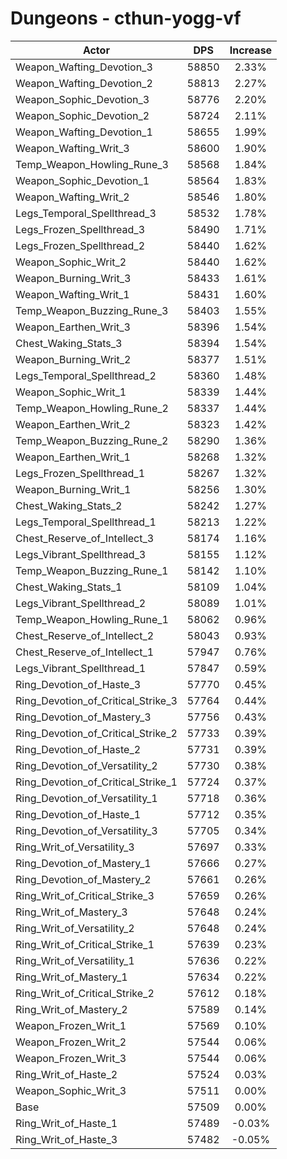 # Dungeons - cthun-yogg-vf
| Actor | DPS | Increase |
|---|:---:|:---:|
|Weapon_Wafting_Devotion_3|58850|2.33%|
|Weapon_Wafting_Devotion_2|58813|2.27%|
|Weapon_Sophic_Devotion_3|58776|2.20%|
|Weapon_Sophic_Devotion_2|58724|2.11%|
|Weapon_Wafting_Devotion_1|58655|1.99%|
|Weapon_Wafting_Writ_3|58600|1.90%|
|Temp_Weapon_Howling_Rune_3|58568|1.84%|
|Weapon_Sophic_Devotion_1|58564|1.83%|
|Weapon_Wafting_Writ_2|58546|1.80%|
|Legs_Temporal_Spellthread_3|58532|1.78%|
|Legs_Frozen_Spellthread_3|58490|1.71%|
|Legs_Frozen_Spellthread_2|58440|1.62%|
|Weapon_Sophic_Writ_2|58440|1.62%|
|Weapon_Burning_Writ_3|58433|1.61%|
|Weapon_Wafting_Writ_1|58431|1.60%|
|Temp_Weapon_Buzzing_Rune_3|58403|1.55%|
|Weapon_Earthen_Writ_3|58396|1.54%|
|Chest_Waking_Stats_3|58394|1.54%|
|Weapon_Burning_Writ_2|58377|1.51%|
|Legs_Temporal_Spellthread_2|58360|1.48%|
|Weapon_Sophic_Writ_1|58339|1.44%|
|Temp_Weapon_Howling_Rune_2|58337|1.44%|
|Weapon_Earthen_Writ_2|58323|1.42%|
|Temp_Weapon_Buzzing_Rune_2|58290|1.36%|
|Weapon_Earthen_Writ_1|58268|1.32%|
|Legs_Frozen_Spellthread_1|58267|1.32%|
|Weapon_Burning_Writ_1|58256|1.30%|
|Chest_Waking_Stats_2|58242|1.27%|
|Legs_Temporal_Spellthread_1|58213|1.22%|
|Chest_Reserve_of_Intellect_3|58174|1.16%|
|Legs_Vibrant_Spellthread_3|58155|1.12%|
|Temp_Weapon_Buzzing_Rune_1|58142|1.10%|
|Chest_Waking_Stats_1|58109|1.04%|
|Legs_Vibrant_Spellthread_2|58089|1.01%|
|Temp_Weapon_Howling_Rune_1|58062|0.96%|
|Chest_Reserve_of_Intellect_2|58043|0.93%|
|Chest_Reserve_of_Intellect_1|57947|0.76%|
|Legs_Vibrant_Spellthread_1|57847|0.59%|
|Ring_Devotion_of_Haste_3|57770|0.45%|
|Ring_Devotion_of_Critical_Strike_3|57764|0.44%|
|Ring_Devotion_of_Mastery_3|57756|0.43%|
|Ring_Devotion_of_Critical_Strike_2|57733|0.39%|
|Ring_Devotion_of_Haste_2|57731|0.39%|
|Ring_Devotion_of_Versatility_2|57730|0.38%|
|Ring_Devotion_of_Critical_Strike_1|57724|0.37%|
|Ring_Devotion_of_Versatility_1|57718|0.36%|
|Ring_Devotion_of_Haste_1|57712|0.35%|
|Ring_Devotion_of_Versatility_3|57705|0.34%|
|Ring_Writ_of_Versatility_3|57697|0.33%|
|Ring_Devotion_of_Mastery_1|57666|0.27%|
|Ring_Devotion_of_Mastery_2|57661|0.26%|
|Ring_Writ_of_Critical_Strike_3|57659|0.26%|
|Ring_Writ_of_Mastery_3|57648|0.24%|
|Ring_Writ_of_Versatility_2|57648|0.24%|
|Ring_Writ_of_Critical_Strike_1|57639|0.23%|
|Ring_Writ_of_Versatility_1|57636|0.22%|
|Ring_Writ_of_Mastery_1|57634|0.22%|
|Ring_Writ_of_Critical_Strike_2|57612|0.18%|
|Ring_Writ_of_Mastery_2|57589|0.14%|
|Weapon_Frozen_Writ_1|57569|0.10%|
|Weapon_Frozen_Writ_2|57544|0.06%|
|Weapon_Frozen_Writ_3|57544|0.06%|
|Ring_Writ_of_Haste_2|57524|0.03%|
|Weapon_Sophic_Writ_3|57511|0.00%|
|Base|57509|0.00%|
|Ring_Writ_of_Haste_1|57489|-0.03%|
|Ring_Writ_of_Haste_3|57482|-0.05%|
